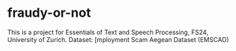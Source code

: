 # fraudy-or-not
This is a project for Essentials of Text and Speech Processing, FS24, University of Zurich.
Dataset: [mployment Scam Aegean Dataset (EMSCAD)[](https://www.kaggle.com/datasets/shivamb/real-or-fake-fake-jobposting-prediction)
